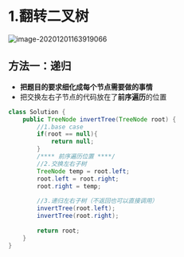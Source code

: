 # 1.翻转二叉树

![image-20201201163919066](https://raw.githubusercontent.com/TWDH/Leetcode-From-Zero/master/img/image-20201201163919066.png)

## 方法一：递归

* **把题目的要求细化成每个节点需要做的事情**
* 把交换左右子节点的代码放在了**前序遍历**的位置

```java
class Solution {
    public TreeNode invertTree(TreeNode root) {
        //1.base case
        if(root == null){
            return null;
        }
		/**** 前序遍历位置 ****/
        //2.交换左右子树
        TreeNode temp = root.left;
        root.left = root.right;
        root.right = temp;
        
        //3.递归左右子树（不返回也可以直接调用）
        invertTree(root.left);
        invertTree(root.right);
        
        return root;
    }
}
```

